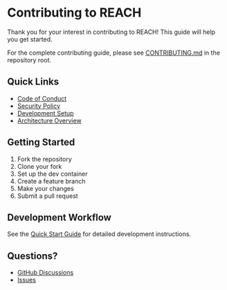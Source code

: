 # Contributing to REACH

Thank you for your interest in contributing to REACH! This guide will help you get started.

For the complete contributing guide, please see [CONTRIBUTING.md](https://github.com/tydukes/reach/blob/main/CONTRIBUTING.md) in the repository root.

## Quick Links

- [Code of Conduct](code-of-conduct.md)
- [Security Policy](security.md)
- [Development Setup](../getting-started/installation.md)
- [Architecture Overview](../architecture/overview.md)

## Getting Started

1. Fork the repository
2. Clone your fork
3. Set up the dev container
4. Create a feature branch
5. Make your changes
6. Submit a pull request

## Development Workflow

See the [Quick Start Guide](../getting-started/quick-start.md) for detailed development instructions.

## Questions?

- [GitHub Discussions](https://github.com/tydukes/reach/discussions)
- [Issues](https://github.com/tydukes/reach/issues)
